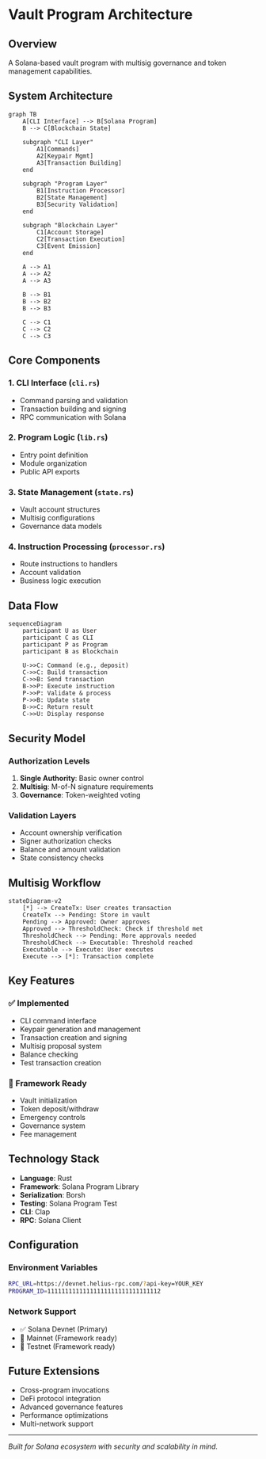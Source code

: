 # Vault Program Architecture

## Overview

A Solana-based vault program with multisig governance and token management capabilities.

## System Architecture

```mermaid
graph TB
    A[CLI Interface] --> B[Solana Program]
    B --> C[Blockchain State]

    subgraph "CLI Layer"
        A1[Commands]
        A2[Keypair Mgmt]
        A3[Transaction Building]
    end

    subgraph "Program Layer"
        B1[Instruction Processor]
        B2[State Management]
        B3[Security Validation]
    end

    subgraph "Blockchain Layer"
        C1[Account Storage]
        C2[Transaction Execution]
        C3[Event Emission]
    end

    A --> A1
    A --> A2
    A --> A3

    B --> B1
    B --> B2
    B --> B3

    C --> C1
    C --> C2
    C --> C3
```

## Core Components

### 1. CLI Interface (`cli.rs`)
- Command parsing and validation
- Transaction building and signing
- RPC communication with Solana

### 2. Program Logic (`lib.rs`)
- Entry point definition
- Module organization
- Public API exports

### 3. State Management (`state.rs`)
- Vault account structures
- Multisig configurations
- Governance data models

### 4. Instruction Processing (`processor.rs`)
- Route instructions to handlers
- Account validation
- Business logic execution

## Data Flow

```mermaid
sequenceDiagram
    participant U as User
    participant C as CLI
    participant P as Program
    participant B as Blockchain

    U->>C: Command (e.g., deposit)
    C->>C: Build transaction
    C->>B: Send transaction
    B->>P: Execute instruction
    P->>P: Validate & process
    P->>B: Update state
    B->>C: Return result
    C->>U: Display response
```

## Security Model

### Authorization Levels
1. **Single Authority**: Basic owner control
2. **Multisig**: M-of-N signature requirements
3. **Governance**: Token-weighted voting

### Validation Layers
- Account ownership verification
- Signer authorization checks
- Balance and amount validation
- State consistency checks

## Multisig Workflow

```mermaid
stateDiagram-v2
    [*] --> CreateTx: User creates transaction
    CreateTx --> Pending: Store in vault
    Pending --> Approved: Owner approves
    Approved --> ThresholdCheck: Check if threshold met
    ThresholdCheck --> Pending: More approvals needed
    ThresholdCheck --> Executable: Threshold reached
    Executable --> Execute: User executes
    Execute --> [*]: Transaction complete
```

## Key Features

### ✅ Implemented
- CLI command interface
- Keypair generation and management
- Transaction creation and signing
- Multisig proposal system
- Balance checking
- Test transaction creation

### 🚧 Framework Ready
- Vault initialization
- Token deposit/withdraw
- Emergency controls
- Governance system
- Fee management

## Technology Stack

- **Language**: Rust
- **Framework**: Solana Program Library
- **Serialization**: Borsh
- **Testing**: Solana Program Test
- **CLI**: Clap
- **RPC**: Solana Client

## Configuration

### Environment Variables
```bash
RPC_URL=https://devnet.helius-rpc.com/?api-key=YOUR_KEY
PROGRAM_ID=11111111111111111111111111111112
```

### Network Support
- ✅ Solana Devnet (Primary)
- 🚧 Mainnet (Framework ready)
- 🚧 Testnet (Framework ready)

## Future Extensions

- Cross-program invocations
- DeFi protocol integration
- Advanced governance features
- Performance optimizations
- Multi-network support

---

*Built for Solana ecosystem with security and scalability in mind.*
